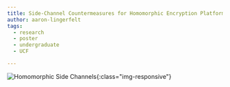 ```yaml
---
title: Side-Channel Countermeasures for Homomorphic Encryption Platforms​
author: aaron-lingerfelt
tags:
  - research
  - poster
  - undergraduate
  - UCF

---
```



![Homomorphic Side Channels](/DRACO/images/assets/2024/2024-SSS-Homomorphic-Side-Channels.jpg){:class="img-responsive"}

